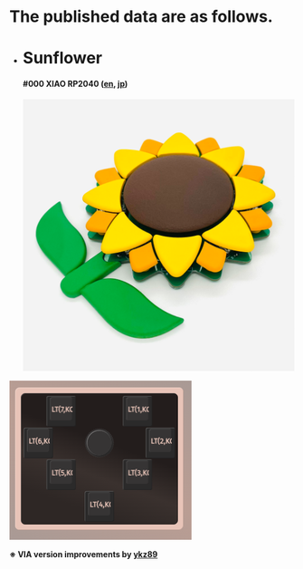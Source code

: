 # The published data are as follows.



- # **Sunflower**

  #### **#000 XIAO RP2040** ([en](sunflower/buildguide_sunflower_001_en.md), [jp](sunflower/buildguide_sunflower_001_jp.md))

  ![](sunflower/assets/buildguide_sunflower_001_jp/1.png)

![](sunflower/assets/buildguide_sunflower_001_jp/264367241-e18e69f8-1277-450b-8340-de515eb5e252.png)

**※ VIA version improvements by [ykz89](https://github.com/ykz89/qmk_firmware/tree/sunflower)**
